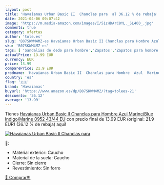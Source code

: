 ```yaml
---
layout: post
title: 'Havaianas Urban Basic II  Chanclas para  al 36.12 % de rebaja'
date: 2021-04-06 09:07:42
image: 'https://m.media-amazon.com/images/I/51zHDArC8YL._SL400_.jpg'
comments: true
category: ofertas
author: 'tole.es'
slug: 'B07SKWM4MZ-es Havaianas Urban Basic II Chanclas para Hombre Azul...'
sku: 'B07SKWM4MZ-es'
tags: [ 'Sandalias de dedo para hombre','Zapatos','Zapatos para hombre','Zapatos y complementos','chanclas','havaianas', ]
actualPrice: 13.99 EUR
currency: EUR
price: 13.99
comparePrice: 21.9 EUR
prodname: 'Havaianas Urban Basic II  Chanclas para Hombre  Azul  Marine/Blue Indigo/Marine 0952   43/44 EU'
country: 'es'
flag: '🇪🇸'
brand: 'Havaianas'
buyurl: 'https://www.amazon.es/dp/B07SKWM4MZ/?tag=tolees-21'
descuento: '36.12'
average: '13.99'
---
```


Tienes [Havaianas Urban Basic II  Chanclas para Hombre  Azul  Marine/Blue Indigo/Marine 0952   43/44 EU](https://www.amazon.es/dp/B07SKWM4MZ/?tag=tolees-21) con precio final de  13.99 EUR (original: 21.9 EUR) (36.12 %  de rebaja) aqui!

[![Havaianas Urban Basic II  Chanclas para ](https://m.media-amazon.com/images/I/51zHDArC8YL._SL400_.jpg)](https://www.amazon.es/dp/B07SKWM4MZ/?tag=tolees-21)

🔎:

- Material exterior: Caucho
- Material de la suela: Caucho
- Cierre: Sin cierre
- Revestimiento: Sin forro

[🛒 Comprar!!!](https://www.amazon.es/dp/B07SKWM4MZ/?tag=tolees-21)
